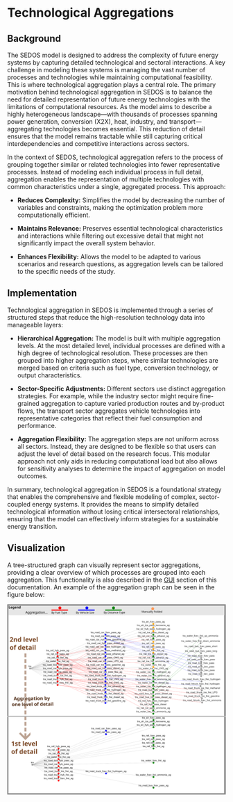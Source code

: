 # Technological Aggregations

## Background

The SEDOS model is designed to address the complexity of future energy systems by capturing detailed technological and sectoral interactions. A key challenge in modeling these systems is managing the vast number of processes and technologies while maintaining computational feasibility. This is where technological aggregation plays a central role.
The primary motivation behind technological aggregation in SEDOS is to balance the need for detailed representation of future energy technologies with the limitations of computational resources. As the model aims to describe a highly heterogeneous landscape—with thousands of processes spanning power generation, conversion (X2X), heat, industry, and transport—aggregating technologies becomes essential. This reduction of detail ensures that the model remains tractable while still capturing critical interdependencies and competitive interactions across sectors.

In the context of SEDOS, technological aggregation refers to the process of grouping together similar or related technologies into fewer representative processes. Instead of modeling each individual process in full detail, aggregation enables the representation of multiple technologies with common characteristics under a single, aggregated process. This approach:

- **Reduces Complexity:** Simplifies the model by decreasing the number of variables and constraints, making the optimization problem more computationally efficient.

- **Maintains Relevance:** Preserves essential technological characteristics and interactions while filtering out excessive detail that might not significantly impact the overall system behavior.

- **Enhances Flexibility:** Allows the model to be adapted to various scenarios and research questions, as aggregation levels can be tailored to the specific needs of the study.

## Implementation

Technological aggregation in SEDOS is implemented through a series of structured steps that reduce the high-resolution technology data into manageable layers:

- **Hierarchical Aggregation:** The model is built with multiple aggregation levels. At the most detailed level, individual processes are defined with a high degree of technological resolution. These processes are then grouped into higher aggregation steps, where similar technologies are merged based on criteria such as fuel type, conversion technology, or output characteristics.

- **Sector-Specific Adjustments:** Different sectors use distinct aggregation strategies. For example, while the industry sector might require fine-grained aggregation to capture varied production routes and by-product flows, the transport sector aggregates vehicle technologies into representative categories that reflect their fuel consumption and performance.

- **Aggregation Flexibility:** The aggregation steps are not uniform across all sectors. Instead, they are designed to be flexible so that users can adjust the level of detail based on the research focus. This modular approach not only aids in reducing computational load but also allows for sensitivity analyses to determine the impact of aggregation on model outcomes.

In summary, technological aggregation in SEDOS is a foundational strategy that enables the comprehensive and flexible modeling of complex, sector-coupled energy systems. It provides the means to simplify detailed technological information without losing critical intersectoral relationships, ensuring that the model can effectively inform strategies for a sustainable energy transition.

## Visualization

A tree-structured graph can visually represent sector aggregations, providing a clear overview of which processes are grouped into each aggregation.
This functionality is also described in the [GUI](../model/gui.md) section of this documentation. An example of the aggregation graph can be seen in the figure below:

![aggregations](../../graphics/aggregations.svg)


